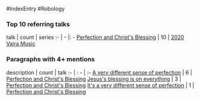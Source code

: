 #IndexEntry #Robology

### Top 10 referring talks
talk | count | series
:- | - |: -
<a data-href="Perfection and Christ's Blessing" href="Perfection+and+Christ%27s+Blessing" class="internal-link" target="_blank" rel="noopener">Perfection and Christ&#x27;s Blessing</a> | 10 | <a data-href="2020 Vajra Music" href="2020+Vajra+Music" class="internal-link" target="_blank" rel="noopener">2020 Vajra Music</a>

### Paragraphs with 4+ mentions
description | count | talk
:- | : - | :-
<a aria-label-position="top" aria-label="Perfection and Christs Blessing > A very different sense of perfection" data-href="Perfection and Christ's Blessing#A very different sense of perfection" href="Perfection+and+Christ%27s+Blessing#A+very+different+sense+of+perfection" class="internal-link" target="_blank" rel="noopener">A very different sense of perfection</a> | 6 | <a data-href="Perfection and Christ's Blessing" href="Perfection+and+Christ%27s+Blessing" class="internal-link" target="_blank" rel="noopener">Perfection and Christ&#x27;s Blessing</a>
<a aria-label-position="top" aria-label="Perfection and Christs Blessing > Jesuss blessing is on everything" data-href="Perfection and Christ's Blessing#Jesus's blessing is on everything" href="Perfection+and+Christ%27s+Blessing#Jesus%27s+blessing+is+on+everything" class="internal-link" target="_blank" rel="noopener">Jesus&#x27;s blessing is on everything</a> | 3 | <a data-href="Perfection and Christ's Blessing" href="Perfection+and+Christ%27s+Blessing" class="internal-link" target="_blank" rel="noopener">Perfection and Christ&#x27;s Blessing</a>
<a aria-label-position="top" aria-label="Perfection and Christs Blessing > Its a very different sense of perfection" data-href="Perfection and Christ's Blessing#It's a very different sense of perfection" href="Perfection+and+Christ%27s+Blessing#It%27s+a+very+different+sense+of+perfection" class="internal-link" target="_blank" rel="noopener">It&#x27;s a very different sense of perfection</a> | 1 | <a data-href="Perfection and Christ's Blessing" href="Perfection+and+Christ%27s+Blessing" class="internal-link" target="_blank" rel="noopener">Perfection and Christ&#x27;s Blessing</a>

